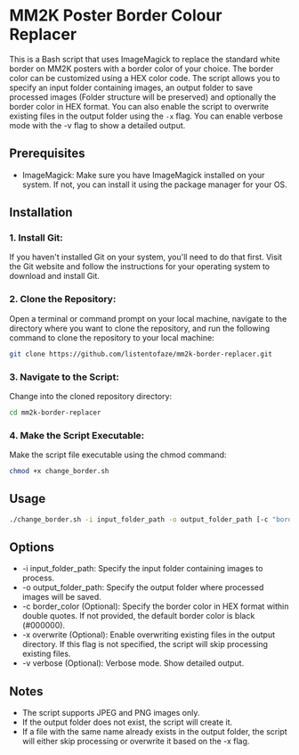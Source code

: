 # MM2K Poster Border Colour Replacer

This is a Bash script that uses ImageMagick to replace the standard white border on MM2K posters with a border color of your choice. The border color can be customized using a HEX color code. The script allows you to specify an input folder containing images, an output folder to save processed images (Folder structure will be preserved) and optionally the border color in HEX format. You can also enable the script to overwrite existing files in the output folder using the `-x` flag. You can enable verbose mode with the -v flag to show a detailed output.

## Prerequisites

- ImageMagick: Make sure you have ImageMagick installed on your system. If not, you can install it using the package manager for your OS.

## Installation

### 1. Install Git:
If you haven't installed Git on your system, you'll need to do that first. Visit the Git website and follow the instructions for your operating system to download and install Git.

### 2. Clone the Repository:
Open a terminal or command prompt on your local machine, navigate to the directory where you want to clone the repository, and run the following command to clone the repository to your local machine:
```bash
git clone https://github.com/listentofaze/mm2k-border-replacer.git
```
### 3. Navigate to the Script:
Change into the cloned repository directory:
```bash
cd mm2k-border-replacer
```
### 4. Make the Script Executable:
Make the script file executable using the chmod command:
```bash
chmod +x change_border.sh
```
## Usage

```bash
./change_border.sh -i input_folder_path -o output_folder_path [-c "border_color"] [-x] [-v]
```

## Options
* -i input_folder_path: Specify the input folder containing images to process.
* -o output_folder_path: Specify the output folder where processed images will be saved.
* -c border_color (Optional): Specify the border color in HEX format within double quotes. If not provided, the default border color is black (#000000).
* -x overwrite (Optional): Enable overwriting existing files in the output directory. If this flag is not specified, the script will skip processing existing files.
* -v verbose (Optional): Verbose mode. Show detailed output.

## Notes
* The script supports JPEG and PNG images only.
* If the output folder does not exist, the script will create it.
* If a file with the same name already exists in the output folder, the script will either skip processing or overwrite it based on the -x flag.
